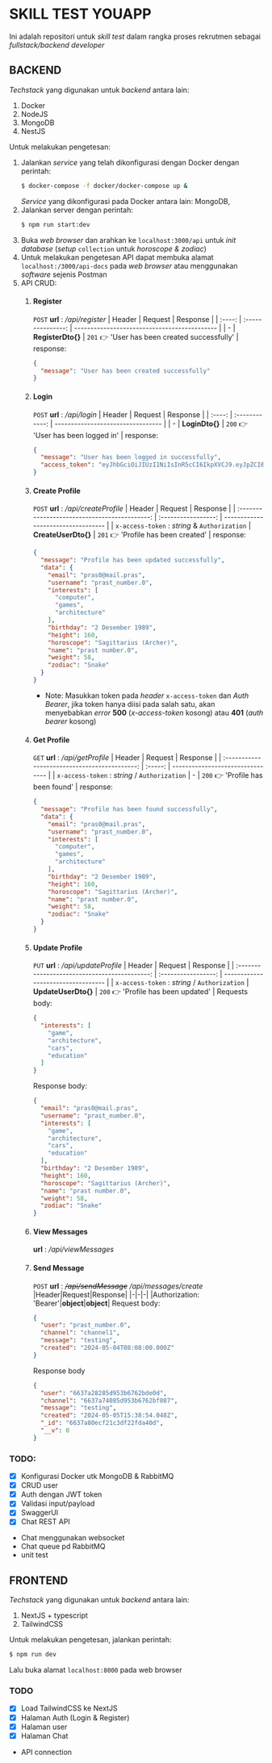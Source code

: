 # SKILL TEST YOUAPP
Ini adalah repositori untuk *skill test* dalam rangka proses rekrutmen sebagai *fullstack/backend developer*

## BACKEND
*Techstack* yang digunakan untuk *backend* antara lain:
1. Docker
2. NodeJS
3. MongoDB
4. NestJS

Untuk melakukan pengetesan:
1. Jalankan *service* yang telah dikonfigurasi dengan Docker dengan perintah:
   ```sh
   $ docker-compose -f docker/docker-compose up &
   ```
   *Service* yang dikonfigurasi pada Docker antara lain: MongoDB, 
2. Jalankan server dengan perintah:
   ```sh
   $ npm run start:dev
   ```
3. Buka *web browser* dan arahkan ke `localhost:3000/api` untuk *init database* (*setup* `collection` untuk *horoscope & zodiac*)
4. Untuk melakukan pengetesan API dapat membuka alamat `localhost:/3000/api-docs` pada *web browser* atau menggunakan *software* sejenis Postman
5. API CRUD:
   1. #### Register
      `POST` **url** : _/api/register_
      | Header |      Request      | Response                                     |
      | :----: | :---------------: | -------------------------------------------- |
      |   -    | **RegisterDto{}** | `201` 👉 'User has been created successfully' |
      response:
      ```json
      {
        "message": "User has been created successfully"
      }
      ```
   2. #### Login
      `POST` **url** : _/api/login_
      | Header |    Request     | Response                          |
      | :----: | :------------: | --------------------------------- |
      |   -    | **LoginDto{}** | `200` 👉 'User has been logged in' |
      response:
      ```json
      {
        "message": "User has been logged in successfully",
        "access_token": "eyJhbGciOiJIUzI1NiIsInR5cCI6IkpXVCJ9.eyJpZCI6IjY2MmM3ZGIwMTRlZDY4OGM3ZDg2NWZhNyIsInVzZXJuYW1lIjoic3RyaW5nZyIsImVtYWlsIjoic3RyaW5nZ0BzdHJpbmcuc3RyIiwiaWF0IjoxNzE0MTkxODA3LCJleHAiOjE3MTQxOTU0MDd9.idCIkmA8dTQzTeDPI1_SN7EgNh4O3qNM9HOMC5A18sI"
      }
      ```
   3. #### Create Profile
      `POST` **url** : _/api/createProfile_
      |                    Header                     |       Request       | Response                           |
      | :-------------------------------------------: | :-----------------: | ---------------------------------- |
      | `x-access-token` : _string_ & `Authorization` | **CreateUserDto{}** | `201` 👉 'Profile has been created' |
      response:
      ```json
      {
        "message": "Profile has been updated successfully",
        "data": {
          "email": "pras0@mail.pras",
          "username": "prast_number.0",
          "interests": [
            "computer",
            "games",
            "architecture"
          ],
          "birthday": "2 Desember 1989",
          "height": 160,
          "horoscope": "Sagittarius (Archer)",
          "name": "prast number.0",
          "weight": 58,
          "zodiac": "Snake"
        }
      }
      ```
      - Note: Masukkan token pada *header* `x-access-token` dan *Auth Bearer*, jika token hanya diisi pada salah satu, akan menyebabkan *error* **500** (*x-access-token* kosong) atau **401** (*auth bearer* kosong)
   4. #### Get Profile
      `GET` **url** : _/api/getProfile_
      |                    Header                     | Request | Response                         |
      | :-------------------------------------------: | :-----: | -------------------------------- |
      | `x-access-token` : _string_ / `Authorization` |    -    | `200` 👉 'Profile has been found' |
      response:
      ```json
      {
        "message": "Profile has been found successfully",
        "data": {
          "email": "pras0@mail.pras",
          "username": "prast_number.0",
          "interests": [
            "computer",
            "games",
            "architecture"
          ],
          "birthday": "2 Desember 1989",
          "height": 160,
          "horoscope": "Sagittarius (Archer)",
          "name": "prast number.0",
          "weight": 58,
          "zodiac": "Snake"
        }
      }
      ```
   5. #### Update Profile
      `PUT` **url** : _/api/updateProfile_
      |                    Header                     |       Request       | Response                           |
      | :-------------------------------------------: | :-----------------: | ---------------------------------- |
      | `x-access-token` : _string_ / `Authorization` | **UpdateUserDto{}** | `200` 👉 'Profile has been updated' |
      Requests body:
      ```json
      {
        "interests": [
          "game",
          "architecture",
          "cars",
          "education"
        ]
      }
      ```
      Response body:
      ```json
      {
        "email": "pras0@mail.pras",
        "username": "prast_number.0",
        "interests": [
          "game",
          "architecture",
          "cars",
          "education"
        ],
        "birthday": "2 Desember 1989",
        "height": 160,
        "horoscope": "Sagittarius (Archer)",
        "name": "prast number.0",
        "weight": 58,
        "zodiac": "Snake"
      }
      ```
   6. #### View Messages
      **url** : _/api/viewMessages_
   7. #### Send Message
      `POST` **url** : ~~_/api/sendMessage_~~ */api/messages/create*
      |Header|Request|Response|
      |-|-|-|
      |Authorization: 'Bearer'|**object**|**object**|
      Request body:
      ```json
      {
        "user": "prast_number.0",
        "channel": "channel1",
        "message": "testing",
        "created": "2024-05-04T08:08:00.000Z"
      }
      ```
      Response body
      ```json
      {
        "user": "6637a28285d953b6762bde0d",
        "channel": "6637a74085d953b6762bf087",
        "message": "testing",
        "created": "2024-05-05T15:38:54.048Z",
        "_id": "6637a80ecf21c3df22fda40d",
        "__v": 0
      }
      ```

### TODO:
- [x] Konfigurasi Docker utk MongoDB & RabbitMQ
- [x] CRUD user
- [x] Auth dengan JWT token
- [x] Validasi input/payload
- [x] SwaggerUI
- [x] Chat REST API
- Chat menggunakan websocket
- Chat queue pd RabbitMQ
- unit test

## FRONTEND
*Techstack* yang digunakan untuk *backend* antara lain:
1. NextJS + typescript
2. TailwindCSS

Untuk melakukan pengetesan, jalankan perintah:
```sh
$ npm run dev
```
Lalu buka alamat `localhost:8000` pada web browser

### TODO
- [x] Load TailwindCSS ke NextJS
- [x] Halaman Auth (Login & Register)
- [x] Halaman user
- [x] Halaman Chat
- API connection
